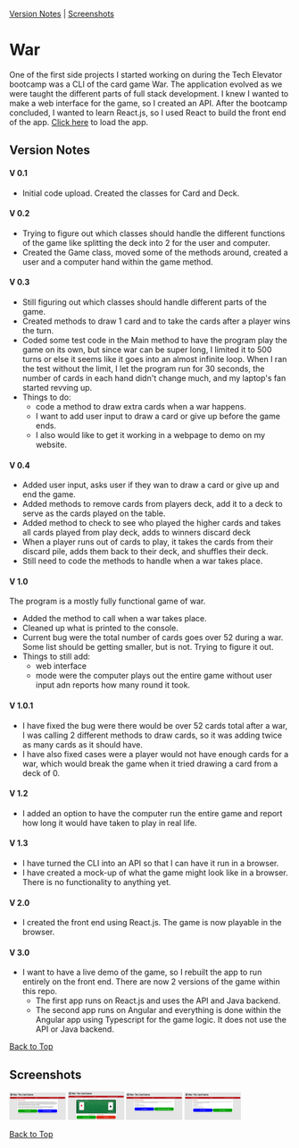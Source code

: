 <a id='top'></a>

[Version Notes](#notes) | [Screenshots](#screenshots)

# War
One of the first side projects I started working on during the Tech Elevator bootcamp was a CLI of the card game War. The application evolved as we were taught the different parts of full stack development. I knew I wanted to make a web interface for the game, so I created an API. After the bootcamp concluded, I wanted to learn React.js, so I used React to build the front end of the app. <a href="https://ryanmontville.github.io/War/">Click here</a> to load the app.

<a id='notes'></a>

## Version Notes 
#### V 0.1 
* Initial code upload. Created the classes for Card and Deck.

#### V 0.2
* Trying to figure out which classes should handle the different functions of the game like splitting the deck into 2 for the user and computer.
* Created the Game class, moved some of the methods around, created a user and a computer hand within the game method.

#### V 0.3
* Still figuring out which classes should handle different parts of the game.
* Created methods to draw 1 card and to take the cards after a player wins the turn.
* Coded some test code in the Main method to have the program play the game on its own, but since war can be super long, I limited it to 500 turns
or else it seems like it goes into an almost infinite loop. When I ran the test without the limit, I let the program run for 30 seconds, the number 
of cards in each hand didn't change much, and my laptop's fan started revving up.
* Things to do:
    * code a method to draw extra cards when a war happens.
    * I want to add user input to draw a card or give up before the game ends. 
    * I also would like to get it working in a webpage to demo on my website.

#### V 0.4
* Added user input, asks user if they wan to draw a card or give up and end the game.
* Added methods to remove cards from players deck, add it to a deck to serve as the cards played on the table.
* Added method to check to see who played the higher cards and takes all cards played from play deck, adds to winners discard deck
* When a player runs out of cards to play, it takes the cards from their discard pile, adds them back to their deck, and shuffles their deck.
* Still need to code the methods to handle when a war takes place.

#### V 1.0
The program is a mostly fully functional game of war.
* Added the method to call when a war takes place.
* Cleaned up what is printed to the console.
* Current bug were the total number of cards goes over 52 during a war. Some list should be getting smaller, but is not. Trying to figure it out.
* Things to still add: 
    * web interface
    * mode were the computer plays out the entire game without user input adn reports how many round it took.

#### V 1.0.1
* I have fixed the bug were there would be over 52 cards total after a war, I was calling 2 different methods to draw cards, so it was adding twice as many cards as it should have. 
* I have also fixed cases were a player would not have enough cards for a war, which would break the game when it tried drawing a card from a deck of 0.

#### V 1.2
* I added an option to have the computer run the entire game and report how long it would have taken to play in real life.

#### V 1.3
* I have turned the CLI into an API so that I can have it run in a browser.
* I have created a mock-up of what the game might look like in a browser. There is no functionality to anything yet.

#### V 2.0
* I created the front end using React.js. The game is now playable in the browser.

#### V 3.0
* I want to have a live demo of the game, so I rebuilt the app to run entirely on the front end. There are now 2 versions of the game within this repo.
    * The first app runs on React.js and uses the API and Java backend.
    * The second app runs on Angular and everything is done within the Angular app using Typescript for the game logic. It does not use the API or Java backend.

[Back to Top](#top)

<a id='screenshots'></a>

## Screenshots
<div>
<img src="https://github.com/RyanMontville/War/blob/main/Screenshots/homepage.png" alt="homepage" title="Homepage" style="width: 20%; display: inline-block;"></img>
<img src="https://github.com/RyanMontville/War/blob/main/Screenshots/game.png" alt="game" title="Playing the game" style="width: 20%; display: inline-block;"></img>
<img src="https://github.com/RyanMontville/War/blob/main/Screenshots/simulation.png" alt="simulation" title="Running the game as a simulation" style="width: 20%; display: inline-block;"></img>
<img src="https://github.com/RyanMontville/War/blob/main/Screenshots/game-over.png" alt="gave-over" title="Game Over Screen" style="width: 20%; display: inline-block;"></img>
</div>

[Back to Top](#top)
